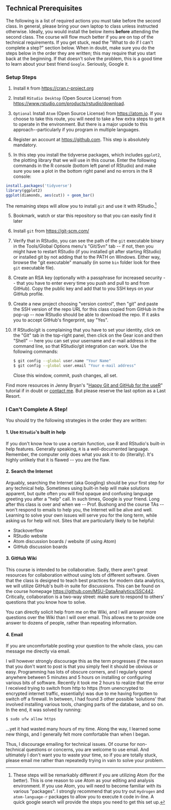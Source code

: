 

## Technical Prerequisites

The following is a list of required actions you must take before the second class. In general, please bring your own laptop to class unless instructed otherwise. Ideally, you would install the below items **before** attending the second class. The course will flow much better if you are on top of the technical requirements. If you get stuck, read the "What to do if I can't complete a step?" section below. When in doubt, make sure you do the steps below in the order they are written; this may require that you start back at the beginning. If that doesn't solve the problem, this is a good time to learn about your best friend `Google`. Seriously, Google it.

### Setup Steps

1. Install `R` from https://cran.r-project.org

2. Install `RStudio Desktop` (Open Source License) from https://www.rstudio.com/products/rstudio/download.

3. `Optional` Install `Atom` (Open Source License) from https://atom.io. If you choose to take this route, you will need to take a few extra steps to get `R` to operate in the environment. But there is a major upside to this approach--particularly  if you program in multiple languages.

4. Register an account at https://github.com. This step is absolutely mandatory.

5. In this step you install the tidyverse packages, which includes `ggplot2`, the plotting library that we will use in this course. Enter the following commands in the R console (bottom left panel of RStudio) and make sure you see a plot in the bottom right panel and no errors in the R console:

```r
install.packages('tidyverse')
library(ggplot2)
ggplot(diamonds, aes(cut)) + geom_bar()
```

The remaining steps will allow you to install `git` and use it with RStudio.[^1]

[^1]: These steps will be remarkably different if you are utilizing Atom (for the better). This is one reason to use Atom as your editing and analysis environment. If you use Atom, you will need to become familiar with its various "packages". I strongly recommend that you try out `Hydrogen` and `atom-language-r` packages to allow you to execute `R` code in-line. A quick google search will provide the steps you need to get this set up. 

5. Bookmark, watch or star this repository so that you can easily find it later

6. Install `git` from https://git-scm.com/

7. Verify that in RStudio, you can see the path of the `git` executable binary in the Tools/Global Options menu's "Git/Svn" tab -- if not, then you might have to restart RStudio (if you installed git after starting RStudio) or installed git by not adding that to the PATH on Windows. Either way, browse the "git executable" manually (in some `bin` folder look for thee `git` executable file).
8. Create an RSA key (optionally with a passphrase for increased security -- that you have to enter every time you push and pull to and from GitHub). Copy the public key and add that to you SSH keys on your GitHub profile.
9. Create a new project choosing "version control", then "git" and paste the SSH version of the repo URL for this class copied from GitHub in the pop-up -- now RStudio should be able to download the repo. If it asks you to accept GitHub's fingerprint, say "Yes".
10. If RStudio/git is complaining that you have to set your identity, click on the "Git" tab in the top-right panel, then click on the Gear icon and then "Shell" -- here you can set your username and e-mail address in the command line, so that RStudio/git integration can work. Use the following commands:

    ```bash
    $ git config --global user.name "Your Name"
    $ git config --global user.email "Your e-mail address"
    ```
    Close this window, commit, push changes, all set.

Find more resources in Jenny Bryan's "[Happy Git and GitHub for the useR](http://happygitwithr.com/)" tutorial if in doubt or [contact me](mailto:bbushong@msu.edu). But please reserve the last option as a Last Resort.

### I Can't Complete A Step!

You should try the following strategies in the order they are written:

#### 1. Use `RStudio`'s built in help

If you don't know how to use a certain function, use R and RStudio's built-in help features. Generally speaking, `R` is a well-documented language. Remember, the computer only does what you ask it to do (literally). It's highly unlikely that it is flawed -- you are the flaw.

#### 2. Search the Internet

Arguably, searching the Internet (aka Googling) should be your first step for any technical help. Sometimes using built-in help will make solutions apparent, but quite often you will find opaque and confusing language greeting you after a "help" call. In such times, Google is your friend. Long after this class is over and when we -- Prof. Bushong and the course TAs -- won't respond to emails to help you, the Internet will be alive and well. Learning to solve your own issues will serve you for the long term, while asking us for help will not. Sites that are particularly likely to be helpful:

- Stackoverflow
- RStudio website
- Atom discussion boards / website (if using Atom)
- GitHub discussion boards

#### 3. GitHub Wiki

This course is intended to be collaborative. Sadly, there aren't great resources for collaboration without using lots of different software. Given that the class is designed to teach best practices for modern data analytics, we will utilize GitHub's built-in suite for discussions. This can be found on the course homepage https://github.com/MSU-DataAnalytics/SSC442. Critically, collaboration is a two-way street: make sure to respond to others' questions that you know how to solve.

You can directly solicit help from me on the Wiki, and I will answer more questions over the Wiki than I will over email. This allows me to provide one answer to dozens of people, rather than repeating information.


#### 4. Email

If you are uncomfortable posting your question to the whole class, you can message me directly via email.

I will however strongly discourage this as the term progresses *if* the reason that you don't want to post is that you simply feel it should be obvious or easy. Programming has lots of obscure corners, and I regularly spend anywhere between 5 minutes and 5 hours on installing or configuring various bits of software. Recently it took me 2 hours to realize that the error I received trying to switch from http to https (from unencrypted to encrypted internet traffic, essentially) was due to me having forgotten to switch off a firewall. In between, I had found 3 other possible 'solutions' that involved installing various tools, changing parts of the database, and so on. In the end, it was solved by running:

```bash
$ sudo ufw allow https
```
...yet it had wasted many hours of my time. Along the way, I learned some new things, and I generally felt more comfortable than when I began.

Thus, I discourage emailing for technical issues. Of course for non-technical questions or concerns, you are welcome to use email. And ultimately I don't want you to waste your time, so if you are totally stuck, please email me rather than repeatedly trying in vain to solve your problem.
